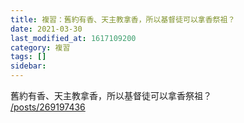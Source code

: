 ```yaml
---
title: 複習：舊約有香、天主教拿香，所以基督徒可以拿香祭祖？
date: 2021-03-30
last_modified_at: 1617109200
category: 複習
tags: []
sidebar: 
---
```


<p>舊約有香、天主教拿香，所以基督徒可以拿香祭祖？<br/>
<a href="/posts/269197436" target="_blank">/posts/269197436</a></p>
<p> </p>
